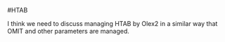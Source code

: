 #HTAB

I think we need to discuss managing HTAB by Olex2 in a similar way that OMIT and other parameters are managed.